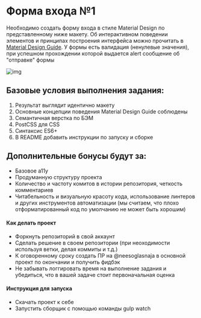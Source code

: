 # Форма входа №1

Необходимо создать форму входа в стиле Material Design по представленному ниже макету. Об интерактивном поведении элементов и принципах построения интерфейса можно прочитать в [Material Design Guide](https://material.io/guidelines/). У формы есть валидация (ненулевые значения), при успешном прохождении которой выдается alert сообщение об "отправке" формы

![img](https://neesoglasnaja.github.io/estimation-workshop/pictures/Login-Form-Material.jpg)


## Базовые условия выполнения задания:

1. Результат выглядит идентично макету
2. Основные концепции поведения Material Design Guide соблюдены
3. Семантичная верстка по БЭМ
5. PostCSS для CSS
6. Синтаксис ES6+
7. В README добавить инструкции по запуску и сборке

## Дополнительные бонусы будут за:

- Базовое a11y
- Продуманную структуру проекта
- Количество и частоту комитов в истории репозитория, четкость комментариев
- Читабельность и визуальную красоту кода, использование линтеров и других инструментов автоматизации (мы считаем, что плохо отформатированный код по умолчанию не может быть хорошим)


#### Как делать проект

- Форкнуть репозиторий в свой аккаунт
- Сделать решение в своем репозитории (при неоходимости используя ветки, делая коммиты и т.д.)
- К оговоренному сроку создать ПР на @neesoglasnaja в основной проект по окончании и получить фидбэк
- Не забывать логгировать время на выполнение задания и убедиться, что в вашей задаче стоит первоначальная оценка


#### Инструкция для запуска

- Скачать проект к себе
- Запустить сборщик с помощью команды gulp watch 